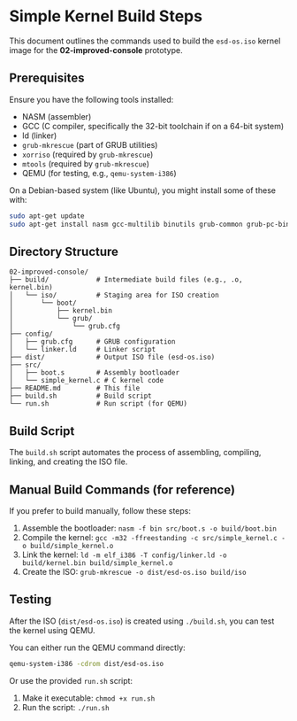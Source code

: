 # Simple Kernel Build Steps

This document outlines the commands used to build the `esd-os.iso` kernel image for the **02-improved-console** prototype.

## Prerequisites

Ensure you have the following tools installed:
- NASM (assembler)
- GCC (C compiler, specifically the 32-bit toolchain if on a 64-bit system)
- ld (linker)
- `grub-mkrescue` (part of GRUB utilities)
- `xorriso` (required by `grub-mkrescue`)
- `mtools` (required by `grub-mkrescue`)
- QEMU (for testing, e.g., `qemu-system-i386`)

On a Debian-based system (like Ubuntu), you might install some of these with:
```bash
sudo apt-get update
sudo apt-get install nasm gcc-multilib binutils grub-common grub-pc-bin xorriso mtools qemu-system-x86
```

## Directory Structure
```
02-improved-console/
├── build/            # Intermediate build files (e.g., .o, kernel.bin)
│   └── iso/          # Staging area for ISO creation
│       └── boot/
│           ├── kernel.bin
│           └── grub/
│               └── grub.cfg
├── config/
│   ├── grub.cfg      # GRUB configuration
│   └── linker.ld     # Linker script
├── dist/             # Output ISO file (esd-os.iso)
├── src/
│   ├── boot.s        # Assembly bootloader
│   └── simple_kernel.c # C kernel code
├── README.md         # This file
├── build.sh          # Build script
└── run.sh            # Run script (for QEMU)
```

## Build Script

The `build.sh` script automates the process of assembling, compiling, linking, and creating the ISO file.

## Manual Build Commands (for reference)

If you prefer to build manually, follow these steps:
1. Assemble the bootloader: `nasm -f bin src/boot.s -o build/boot.bin`
2. Compile the kernel: `gcc -m32 -ffreestanding -c src/simple_kernel.c -o build/simple_kernel.o`
3. Link the kernel: `ld -m elf_i386 -T config/linker.ld -o build/kernel.bin build/simple_kernel.o`
4. Create the ISO: `grub-mkrescue -o dist/esd-os.iso build/iso`

## Testing

After the ISO (`dist/esd-os.iso`) is created using `./build.sh`, you can test the kernel using QEMU.

You can either run the QEMU command directly:
```bash
qemu-system-i386 -cdrom dist/esd-os.iso
```

Or use the provided `run.sh` script:
1. Make it executable: `chmod +x run.sh`
2. Run the script: `./run.sh`

